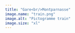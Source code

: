 ```yaml
---
title: "Gare<br/>Montparnasse"
image.name: "train.png"
image.alt: "Pictogramme train"
image.size: "xl"
---
```


